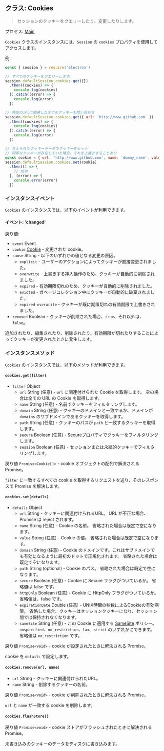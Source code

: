 ## クラス: Cookies

> セッションのクッキーをクエリーしたり、変更したりします。

プロセス: [Main](../glossary.md#main-process)

`Cookies` クラスのインスタンスには、`Session` の `cookies` プロパティを使用してアクセスします。

例:

```javascript
const { session } = require('electron')

// すべてのクッキーをクエリーします。
session.defaultSession.cookies.get({})
  .then((cookies) => {
    console.log(cookies)
  }).catch((error) => {
    console.log(error)
  })

// 特定のurlに関連した全てのクッキーを問い合わせ
session.defaultSession.cookies.get({ url: 'http://www.github.com' })
  .then((cookies) => {
    console.log(cookies)
  }).catch((error) => {
    console.log(error)
  })

// 与えられたクッキーデータでクッキーをセット
// 同等なクッキーが存在していた場合、それを上書きすることあり
const cookie = { url: 'http://www.github.com', name: 'dummy_name', value: 'dummy' }
session.defaultSession.cookies.set(cookie)
  .then(() => {
    // 成功
  }, (error) => {
    console.error(error)
  })
```

### インスタンスイベント

`Cookies` のインスタンスでは、以下のイベントが利用できます。

#### イベント: 'changed'

戻り値:

* `event` Event
* `cookie` [Cookie](structures/cookie.md) - 変更された cookie。
* `cause` String - 以下のいずれかの値となる変更の原因。
  * `explicit` - ユーザーのアクションによってクッキーが直接変更されました。
  * `overwrite` - 上書きする挿入操作のため、クッキーが自動的に削除されました。
  * `expired` - 有効期限切れのため、クッキーが自動的に削除されました。
  * `evicted` - ガベージコレクション中にクッキーが自動的に破棄されました。
  * `expired-overwrite` - クッキーが既に期限切れの有効期限で上書きされました。
* `removed` Boolean - クッキーが削除された場合、`true`、それ以外は、`false`。

追加されたり、編集されたり、削除されたり、有効期限が切れたりすることによってクッキーが変更されたときに発生します。

### インスタンスメソッド

`Cookies` のインスタンスでは、以下のメソッドが利用できます。

#### `cookies.get(filter)`

* `filter` Object
  * `url` String (任意) - `url` に関連付けられた Cookie を取得します。 空の場合は全ての URL の Cookie を取得します。
  * `name` String (任意) - 名前でクッキーをフィルタリングします。
  * `domain` String (任意) - クッキーのドメインと一致するか、ドメインが `domains` のサブドメインであるクッキーを取得します。
  * `path` String (任意) - クッキーのパスが `path` と一致するクッキーを取得します。
  * `secure` Boolean (任意) - Secureプロパティでクッキーをフィルタリングします。
  * `session` Boolean (任意) - セッションまたは永続的クッキーでフィルタリングします。

戻り値 `Promise<Cookie[]>` - cookie オブジェクトの配列で解決される Promise。

`filter` に一致するすべての cookie を取得するリクエストを送り、そのレスポンスで Promise を解決します。

#### `cookies.set(details)`

* `details` Object
  * `url` String - クッキーに関連付けられるURL。 URL が不正な場合、 Promise は reject されます。
  * `name` String (任意) - Cookie の名前。 省略された場合は既定で空になります。
  * `value` String (任意) - Cookie の値。 省略された場合は既定で空になります。
  * `domain` String (任意) - Cookie のドメインです。これはサブドメインでも有効になるように最初のドットで正規化されます。 省略された場合は既定で空になります。
  * `path` String (optional) - Cookie のパス。 省略された場合は既定で空になります。
  * `secure` Boolean (任意) - Cookie に Secure フラグがついているか。 省略値は false です。
  * `httpOnly` Boolean (任意) - Cookie に HttpOnly フラグがついているか。 省略値は、false です。
  * `expirationDate` Double (任意) - UNIX時間の秒数によるCookieの有効期限。 省略した場合、クッキーはセッションクッキーになり、セッション間では保持されなくなります。
  * `sameSite` String (任意) - この Cookie に適用する [SameSite](https://developer.mozilla.org/ja/docs/Web/HTTP/Cookies#SameSite_attribute) ポリシー。  `unspecified`、`no_restriction`、`lax`、`strict` のいずれかにできます。  省略値は `no_restriction` です。

戻り値 `Promise<void>` - cookie が設定されたときに解決される Promise。

cookie を `details` で設定します。

#### `cookies.remove(url, name)`

* `url` String - クッキーに関連付けられたURL。
* `name` String - 削除するクッキーの名前。

戻り値 `Promise<void>` - cookie が削除されたときに解決される Promise。

`url` と `name` が一致する cookie を削除します。

#### `cookies.flushStore()`

戻り値 `Promise<void>` - cookie ストアがフラッシュされたときに解決される Promise。

未書き込みのクッキーのデータをディスクに書き込みます。
